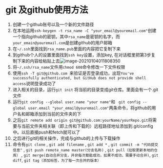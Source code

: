 # git 及github使用方法

1. 创建一个github账号以及一个新的文件路径
2. 在本地运用`ssh-keygen -t rsa_name -C "your_email@youremail.com"`创建一个指向github的密钥，其中`rsa_name`是密钥的名字，而`your_emain@youremail.com`是创建github的用户邮箱
3. 在`~/.ssh`里面找到`rsa_name.pub`里面的内容把它复制下来
4. 到github个人的设置里面找到`ssh key`设置，添加key, 在对话框里把第3步复制下来的内容给粘贴上去![image-20210104011808350](/home/yangyue/.config/Typora/typora-user-images/image-20210104011808350.png)
5. 将`~/.ssh/rsa_name`文件用`chmod 600`命令修改一下文件权限
6. 使用`ssh -T git@github.com `来验证是否登录成功，出现`You've successfully authenticated, but GitHub does not provide shell access`说明登录成功了
7. 进入相关的目录，运行`git init` 将当前的目录变成git仓库。里面会有一个.git文件
8. 运行`git config --global user.name "your name"`和 ` git config --global user.email "your_email@youremail.com"`两条命令，将github的用户名和邮箱添加到当前的文件夹的下
9. 之后`git remote add origin git@github.com:yourName/yourRepo.git`将需要与当前文件夹相关联（即上传和下载的）远程路径地址添加到.git/config中。以后直接push和fetch就可以了
10. 之后进行git的相关操作，完成与github的上传与下载操作
11. 命令有`git clone` , `git add filename` , `git add *` , `git commit -m "代码提交信息"` , `git push remote_name master(分支名称)` , `git pull（拉取更新本地的仓库）` , `git merge(自动合并分支，并非每次都能成功，如果不成功，需要手动合并)`,  `git diff`,  `git tag（添加标签，为了每一次合并的版本）`

